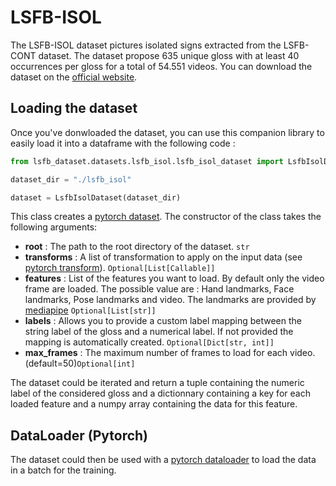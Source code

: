 # LSFB-ISOL

The LSFB-ISOL dataset pictures isolated signs extracted from the LSFB-CONT dataset. The dataset propose 635 unique gloss with at least 40 occurrences per gloss for a total of 54.551 videos. You can download the dataset on the [official website](https://lsfb.info.unamur.be/).

## Loading the dataset

Once you've donwloaded the dataset, you can use this companion library to easily load it into a dataframe with the following code :

```python
from lsfb_dataset.datasets.lsfb_isol.lsfb_isol_dataset import LsfbIsolDataset

dataset_dir = "./lsfb_isol"

dataset = LsfbIsolDataset(dataset_dir)

``` 

This class creates a [pytorch dataset](https://pytorch.org/tutorials/beginner/basics/data_tutorial.html). The constructor of the class takes the following arguments: 

 - **root** : The path to the root directory of the dataset. `str`
 - **transforms** : A list of transformation to apply on the input data (see [pytorch transform](https://pytorch.org/tutorials/beginner/basics/transforms_tutorial.html)). `Optional[List[Callable]]`
 - **features** : List of the features you want to load. By default only the video frame are loaded. The possible value are : Hand landmarks, Face landmarks, Pose landmarks and video. The landmarks are provided by [mediapipe](https://mediapipe.dev/) `Optional[List[str]]`
 - **labels** : Allows you to provide a custom label mapping between the string label of the gloss and a numerical label. If not provided the mapping is automatically created. `Optional[Dict[str, int]]`
 - **max_frames** : The maximum number of frames to load for each video. (default=50)`Optional[int]`

The dataset could be iterated and return a tuple containing the numeric label of the considered gloss and a dictionnary containing a key for each loaded feature and a numpy array containing the data for this feature.

## DataLoader (Pytorch)

The dataset could then be used with a [pytorch dataloader](https://pytorch.org/docs/stable/data.html) to load the data in a batch for the training.
